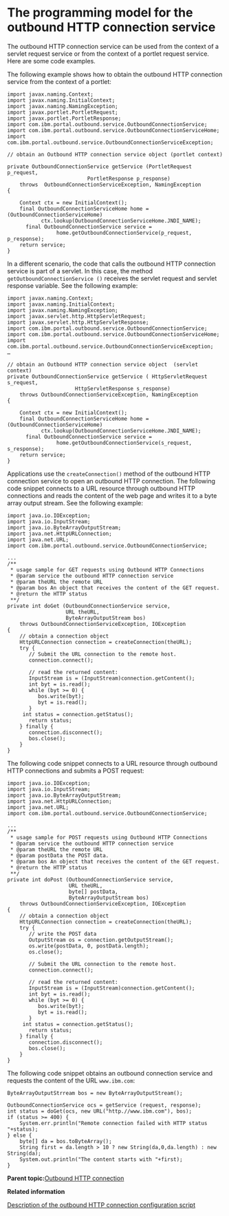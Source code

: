 # The programming model for the outbound HTTP connection service

The outbound HTTP connection service can be used from the context of a servlet request service or from the context of a portlet request service. Here are some code examples.

The following example shows how to obtain the outbound HTTP connection service from the context of a portlet:

```
import javax.naming.Context;
import javax.naming.InitialContext;
import javax.naming.NamingException;
import javax.portlet.PortletRequest;
import javax.portlet.PortletResponse;
import com.ibm.portal.outbound.service.OutboundConnectionService;
import com.ibm.portal.outbound.service.OutboundConnectionServiceHome;
import com.ibm.portal.outbound.service.OutboundConnectionServiceException;

// obtain an Outbound HTTP connection service object (portlet context)

private OutboundConnectionService getService (PortletRequest p_request,
					      PortletResponse p_response) 
	throws  OutboundConnectionServiceException, NamingException
{

	Context ctx = new InitialContext();
	final OutboundConnectionServiceHome home = (OutboundConnectionServiceHome) 
           ctx.lookup(OutboundConnectionServiceHome.JNDI_NAME);
      final OutboundConnectionService service = 
        		home.getOutboundConnectionService(p_request, p_response); 
	return service;
}
```

In a different scenario, the code that calls the outbound HTTP connection service is part of a servlet. In this case, the method `getOutboundConnectionService ()` receives the servlet request and servlet response variable. See the following example:

```
import javax.naming.Context;
import javax.naming.InitialContext;
import javax.naming.NamingException;
import javax.servlet.http.HttpServletRequest;
import javax.servlet.http.HttpServletResponse;
import com.ibm.portal.outbound.service.OutboundConnectionService;
import com.ibm.portal.outbound.service.OutboundConnectionServiceHome;
import com.ibm.portal.outbound.service.OutboundConnectionServiceException;
…

// obtain an Outbound HTTP connection service object  (servlet context)
private OutboundConnectionService getService ( HttpServletRequest s_request,
					  HttpServletResponse s_response) 
	throws OutboundConnectionServiceException, NamingException
{

	Context ctx = new InitialContext();
	final OutboundConnectionServiceHome home = (OutboundConnectionServiceHome) 
           ctx.lookup(OutboundConnectionServiceHome.JNDI_NAME);
      final OutboundConnectionService service = 
        		home.getOutboundConnectionService(s_request, s_response); 
	return service;
}
```

Applications use the `createConnection()` method of the outbound HTTP connection service to open an outbound HTTP connection. The following code snippet connects to a URL resource through outbound HTTP connections and reads the content of the web page and writes it to a byte array output stream. See the following example:

```
import java.io.IOException;
import java.io.InputStream;
import java.io.ByteArrayOutputStream;
import java.net.HttpURLConnection;
import java.net.URL;
import com.ibm.portal.outbound.service.OutboundConnectionService;

...
/**
 * usage sample for GET requests using Outbound HTTP Connections
 * @param service the outbound HTTP connection service
 * @param theURL the remote URL
 * @param bos An object that receives the content of the GET request.
 * @return the HTTP status
 **/
private int doGet (OutboundConnectionService service, 
                   URL theURL,
                   ByteArrayOutputStream bos) 
    throws OutboundConnectionServiceException, IOException
{
    // obtain a connection object 
    HttpURLConnection connection = createConnection(theURL);
    try {
       // Submit the URL connection to the remote host.
       connection.connect();

       // read the returned content:
       InputStream is = (InputStream)connection.getContent();
       int byt = is.read();
       while (byt >= 0) {
          bos.write(byt);
          byt = is.read();
       }   
	 int status = connection.getStatus(); 
       return status;
    } finally {
       connection.disconnect();
       bos.close();
    }
}
```

The following code snippet connects to a URL resource through outbound HTTP connections and submits a POST request:

```
import java.io.IOException;
import java.io.InputStream;
import java.io.ByteArrayOutputStream;
import java.net.HttpURLConnection;
import java.net.URL;
import com.ibm.portal.outbound.service.OutboundConnectionService;

...
/**
 * usage sample for POST requests using Outbound HTTP Connections
 * @param service the outbound HTTP connection service
 * @param theURL the remote URL
 * @param postData the POST data.
 * @param bos An object that receives the content of the GET request.
 * @return the HTTP status
 **/
private int doPost (OutboundConnectionService service, 
                    URL theURL,
                    byte[] postData,
                    ByteArrayOutputStream bos) 
    throws OutboundConnectionServiceException, IOException
{
    // obtain a connection object 
    HttpURLConnection connection = createConnection(theURL);
    try {
       // write the POST data
       OutputStream os = connection.getOutputStream();
       os.write(postData, 0, postData.length);
       os.close();

       // Submit the URL connection to the remote host.
       connection.connect();	 

       // read the returned content:
       InputStream is = (InputStream)connection.getContent();
       int byt = is.read();
       while (byt >= 0) {
          bos.write(byt);
          byt = is.read();
       }   
	 int status = connection.getStatus(); 
       return status;
    } finally {
       connection.disconnect();
       bos.close();
    }
}
```

The following code snippet obtains an outbound connection service and requests the content of the URL `www.ibm.com`:

```
ByteArrayOutputStrream bos = new ByteArrayOutputStream();

OutboundConnectionService ocs = getService (request, response);
int status = doGet(ocs, new URL("http.//www.ibm.com"), bos);
if (status >= 400) {
    System.err.println("Remote connection failed with HTTP status "+status);
} else {
    byte[] da = bos.toByteArray();
    String first = da.length > 10 ? new String(da,0,da.length) : new String(da);
    System.out.println("The content starts with "+first);
}
```

**Parent topic:**[Outbound HTTP connection](../dev-portlet/outbound_http.md)

**Related information**  


[Description of the outbound HTTP connection configuration script](../dev-portlet/outbhttp_cfg_descript.md)

